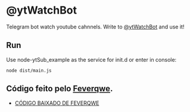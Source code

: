 @ytWatchBot
=======

Telegram bot watch youtube cahnnels.
Write to [@ytWatchBot](https://telegram.me/ytWatchBot) and use it!

Run
---
Use node-ytSub_example as the service for init.d or enter in console:

    node dist/main.js
    
## Código feito pelo [Feverqwe](https://github.com/Feverqwe/ytWatchBot).

* [CÓDIGO BAIXADO DE FEVERQWE](https://github.com/Feverqwe/ytWatchBot)
